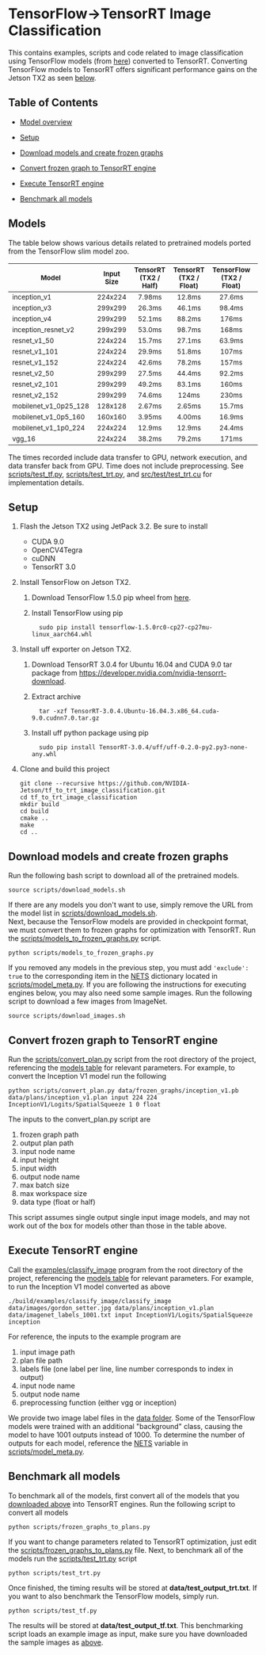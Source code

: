 TensorFlow->TensorRT Image Classification
===

This contains examples, scripts and code related to image classification using TensorFlow models
(from [here](https://github.com/tensorflow/models/tree/master/research/slim#Pretrained))
converted to TensorRT.  Converting TensorFlow models to TensorRT offers significant performance
gains on the Jetson TX2 as seen [below](#models).

<a name="toc"></a>
## Table of Contents

* [Model overview](#models)

* [Setup](#install)

* [Download models and create frozen graphs](#download)

* [Convert frozen graph to TensorRT engine](#convert)

* [Execute TensorRT engine](#execute)

* [Benchmark all models](#benchmark)

<a name="models"></a>
## Models

The table below shows various details related to pretrained models ported from the TensorFlow 
slim model zoo.  

| <sub>Model</sub> | <sub>Input Size</sub> | <sub>TensorRT (TX2 / Half)</sub> | <sub>TensorRT (TX2 / Float)</sub> | <sub>TensorFlow (TX2 / Float)</sub> | <sub>Input Name</sub> | <sub>Output Name</sub> | <sub>Preprocessing Fn.</sub> |
|--- |:---:|:---:|:---:|:---:|---|---|---|
| <sub>inception_v1</sub> | <sub>224x224</sub> | <sub>7.98ms</sub> | <sub>12.8ms</sub> | <sub>27.6ms</sub> | <sub>input</sub> | <sub>InceptionV1/Logits/SpatialSqueeze</sub> | <sub>inception</sub> |
| <sub>inception_v3</sub> | <sub>299x299</sub> | <sub>26.3ms</sub> | <sub>46.1ms</sub> | <sub>98.4ms</sub> | <sub>input</sub> | <sub>InceptionV3/Logits/SpatialSqueeze</sub> | <sub>inception</sub> |
| <sub>inception_v4</sub> | <sub>299x299</sub> | <sub>52.1ms</sub> | <sub>88.2ms</sub> | <sub>176ms</sub> | <sub>input</sub> | <sub>InceptionV4/Logits/Logits/BiasAdd</sub> | <sub>inception</sub> |
| <sub>inception_resnet_v2</sub> | <sub>299x299</sub> | <sub>53.0ms</sub> | <sub>98.7ms</sub> | <sub>168ms</sub> | <sub>input</sub> | <sub>InceptionResnetV2/Logits/Logits/BiasAdd</sub> | <sub>inception</sub> |
| <sub>resnet_v1_50</sub> | <sub>224x224</sub> | <sub>15.7ms</sub> | <sub>27.1ms</sub> | <sub>63.9ms</sub> | <sub>input</sub> | <sub>resnet_v1_50/SpatialSqueeze</sub> | <sub>vgg</sub> |
| <sub>resnet_v1_101</sub> | <sub>224x224</sub> | <sub>29.9ms</sub> | <sub>51.8ms</sub> | <sub>107ms</sub> | <sub>input</sub> | <sub>resnet_v1_101/SpatialSqueeze</sub> | <sub>vgg</sub> |
| <sub>resnet_v1_152</sub> | <sub>224x224</sub> | <sub>42.6ms</sub> | <sub>78.2ms</sub> | <sub>157ms</sub> | <sub>input</sub> | <sub>resnet_v1_152/SpatialSqueeze</sub> | <sub>vgg</sub> |
| <sub>resnet_v2_50</sub> | <sub>299x299</sub> | <sub>27.5ms</sub> | <sub>44.4ms</sub> | <sub>92.2ms</sub> | <sub>input</sub> | <sub>resnet_v2_50/SpatialSqueeze</sub> | <sub>inception</sub> |
| <sub>resnet_v2_101</sub> | <sub>299x299</sub> | <sub>49.2ms</sub> | <sub>83.1ms</sub> | <sub>160ms</sub> | <sub>input</sub> | <sub>resnet_v2_101/SpatialSqueeze</sub> | <sub>inception</sub> |
| <sub>resnet_v2_152</sub> | <sub>299x299</sub> | <sub>74.6ms</sub> | <sub>124ms</sub> | <sub>230ms</sub> | <sub>input</sub> | <sub>resnet_v2_152/SpatialSqueeze</sub> | <sub>inception</sub> |
| <sub>mobilenet_v1_0p25_128</sub> | <sub>128x128</sub> | <sub>2.67ms</sub> | <sub>2.65ms</sub> | <sub>15.7ms</sub> | <sub>input</sub> | <sub>MobilenetV1/Logits/SpatialSqueeze</sub> | <sub>inception</sub> |
| <sub>mobilenet_v1_0p5_160</sub> | <sub>160x160</sub> | <sub>3.95ms</sub> | <sub>4.00ms</sub> | <sub>16.9ms</sub> | <sub>input</sub> | <sub>MobilenetV1/Logits/SpatialSqueeze</sub> | <sub>inception</sub> |
| <sub>mobilenet_v1_1p0_224</sub> | <sub>224x224</sub> | <sub>12.9ms</sub> | <sub>12.9ms</sub> | <sub>24.4ms</sub> | <sub>input</sub> | <sub>MobilenetV1/Logits/SpatialSqueeze</sub> | <sub>inception</sub> |
| <sub>vgg_16</sub> | <sub>224x224</sub> | <sub>38.2ms</sub> | <sub>79.2ms</sub> | <sub>171ms</sub> | <sub>input</sub> | <sub>vgg_16/fc8/BiasAdd</sub> | <sub>vgg</sub> |

<!--| inception_v2 | 224x224 | 10.3ms | 16.9ms | 38.3ms | input | InceptionV2/Logits/SpatialSqueeze | inception |-->
<!--| vgg_19 | 224x224 | 97.3ms | OOM | input | vgg_19/fc8/BiasAdd | vgg |-->


The times recorded include data transfer to GPU, network execution, and
data transfer back from GPU.  Time does not include preprocessing. 
See [scripts/test_tf.py](scripts/test_tf.py), [scripts/test_trt.py](scripts/test_trt.py), and [src/test/test_trt.cu](src/test/test_trt.cu) 
for implementation details. 

<a name="install"></a>
## Setup

1. Flash the Jetson TX2 using JetPack 3.2.  Be sure to install
   * CUDA 9.0
   * OpenCV4Tegra
   * cuDNN
   * TensorRT 3.0

2. Install TensorFlow on Jetson TX2.
   1. Download TensorFlow 1.5.0 pip wheel from [here](https://drive.google.com/open?id=1BNOaSdfd6YyitTa4DLD7j4L45-Duo2LR).
   2. Install TensorFlow using pip
  
            sudo pip install tensorflow-1.5.0rc0-cp27-cp27mu-linux_aarch64.whl

3. Install uff exporter on Jetson TX2.
   1. Download TensorRT 3.0.4 for Ubuntu 16.04 and CUDA 9.0 tar package from https://developer.nvidia.com/nvidia-tensorrt-download.
   2. Extract archive 

            tar -xzf TensorRT-3.0.4.Ubuntu-16.04.3.x86_64.cuda-9.0.cudnn7.0.tar.gz

   3. Install uff python package using pip 

            sudo pip install TensorRT-3.0.4/uff/uff-0.2.0-py2.py3-none-any.whl

4. Clone and build this project

    ```
    git clone --recursive https://github.com/NVIDIA-Jetson/tf_to_trt_image_classification.git
    cd tf_to_trt_image_classification
    mkdir build
    cd build
    cmake ..
    make 
    cd ..
    ```

<a name="download"></a>
## Download models and create frozen graphs

Run the following bash script to download all of the pretrained models. 

```
source scripts/download_models.sh
``` 

If there are any models you don't want to use, simply remove the URL from the model list in [scripts/download_models.sh](scripts/download_models.sh).  
Next, because the TensorFlow models are provided in checkpoint format, we must convert them to frozen graphs for optimization with TensorRT.  Run the [scripts/models_to_frozen_graphs.py](scripts/models_to_frozen_graphs.py) script.  

```
python scripts/models_to_frozen_graphs.py
```

If you removed any models in the previous step, you must add ``'exclude': true`` to the corresponding item in the [NETS](scripts/model_meta.py#L67) dictionary located in [scripts/model_meta.py](scripts/model_meta.py).  If you are following the instructions for executing engines below, you may also need some sample images.  Run the following script to download a few images from ImageNet.

```
source scripts/download_images.sh
```

<a name="convert"></a>
## Convert frozen graph to TensorRT engine

Run the [scripts/convert_plan.py](scripts/convert_plan.py) script from the root directory of the project, referencing the [models table](#models) for relevant parameters.  For example, to convert the Inception V1 model run the following

```
python scripts/convert_plan.py data/frozen_graphs/inception_v1.pb data/plans/inception_v1.plan input 224 224 InceptionV1/Logits/SpatialSqueeze 1 0 float
```

The inputs to the convert_plan.py script are

1. frozen graph path
2. output plan path
3. input node name
4. input height
5. input width
6. output node name
7. max batch size
8. max workspace size
9. data type (float or half)

This script assumes single output single input image models, and may not work out of the box for models other than those in the table above.

<a name="execute"></a>
## Execute TensorRT engine

Call the [examples/classify_image](examples/classify_image) program from the root directory of the project, referencing the [models table](#models) for relevant parameters.  For example, to run the Inception V1 model converted as above

```
./build/examples/classify_image/classify_image data/images/gordon_setter.jpg data/plans/inception_v1.plan data/imagenet_labels_1001.txt input InceptionV1/Logits/SpatialSqueeze inception
```

For reference, the inputs to the example program are

1. input image path
2. plan file path
3. labels file (one label per line, line number corresponds to index in output)
4. input node name
5. output node name
6. preprocessing function (either vgg or inception)

We provide two image label files in the [data folder](data/).  Some of the TensorFlow models were trained with an additional "background" class, causing the model to have 1001 outputs instead of 1000.  To determine the number of outputs for each model, reference the [NETS](scripts/model_meta.py#L67) variable in [scripts/model_meta.py](scripts/model_meta.py).

<a name="benchmark"></a>
## Benchmark all models

To benchmark all of the models, first convert all of the models that you [downloaded above](#download) into TensorRT engines.  Run the following script to convert all models

```
python scripts/frozen_graphs_to_plans.py
```

If you want to change parameters related to TensorRT optimization, just edit the [scripts/frozen_graphs_to_plans.py](scripts/frozen_graphs_to_plans.py) file.
Next, to benchmark all of the models run the [scripts/test_trt.py](scripts/test_trt.py) script

```
python scripts/test_trt.py
```

Once finished, the timing results will be stored at **data/test_output_trt.txt**.
If you want to also benchmark the TensorFlow models, simply run.

```
python scripts/test_tf.py
```

The results will be stored at **data/test_output_tf.txt**.  This benchmarking script loads an example image as input, make sure you have downloaded the sample images as [above](#download).

